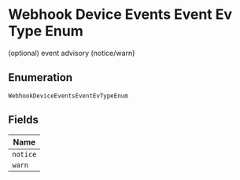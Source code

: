 
# Webhook Device Events Event Ev Type Enum

(optional) event advisory (notice/warn)

## Enumeration

`WebhookDeviceEventsEventEvTypeEnum`

## Fields

| Name |
|  --- |
| `notice` |
| `warn` |

